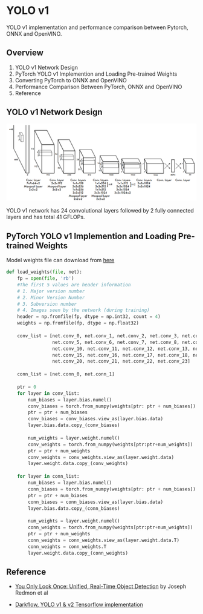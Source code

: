 [image1]: ./bin/network.png "YOLO v1 Network"


# YOLO v1

YOLO v1 implementation and performance comparison between Pytorch, ONNX and OpenVINO.

## Overview

1. YOLO v1 Network Design
2. PyTorch YOLO v1 Implemention and Loading Pre-trained Weights
3. Converting PyTorch to ONNX and OpenVINO
4. Performance Comparison Between PyTorch, ONNX and OpenVINO
5. Reference

## YOLO v1 Network Design

![YOLO v1 Network][image1]

YOLO v1 network has 24 convolutional layers followed by 2 fully connected layers and has total 41 GFLOPs.


## PyTorch YOLO v1 Implemention and Loading Pre-trained Weights

Model weights file can download from [here](https://drive.google.com/drive/folders/0B1tW_VtY7onidEwyQ2FtQVplWEU)

```python
def load_weights(file, net):
    fp = open(file, 'rb')
    #The first 5 values are header information 
    # 1. Major version number
    # 2. Minor Version Number
    # 3. Subversion number 
    # 4. Images seen by the network (during training)
    header = np.fromfile(fp, dtype = np.int32, count = 4)
    weights = np.fromfile(fp, dtype = np.float32)

    conv_list = [net.conv_0, net.conv_1, net.conv_2, net.conv_3, net.conv_4, 
                 net.conv_5, net.conv_6, net.conv_7, net.conv_8, net.conv_9, 
                 net.conv_10, net.conv_11, net.conv_12, net.conv_13, net.conv_14, 
                 net.conv_15, net.conv_16, net.conv_17, net.conv_18, net.conv_19, 
                 net.conv_20, net.conv_21, net.conv_22, net.conv_23]

    conn_list = [net.conn_0, net.conn_1]

    ptr = 0
    for layer in conv_list:
        num_biases = layer.bias.numel()
        conv_biases = torch.from_numpy(weights[ptr: ptr + num_biases])
        ptr = ptr + num_biases
        conv_biases = conv_biases.view_as(layer.bias.data)
        layer.bias.data.copy_(conv_biases)

        num_weights = layer.weight.numel()
        conv_weights = torch.from_numpy(weights[ptr:ptr+num_weights])
        ptr = ptr + num_weights
        conv_weights = conv_weights.view_as(layer.weight.data)
        layer.weight.data.copy_(conv_weights)

    for layer in conn_list:
        num_biases = layer.bias.numel()
        conn_biases = torch.from_numpy(weights[ptr: ptr + num_biases])
        ptr = ptr + num_biases
        conn_biases = conn_biases.view_as(layer.bias.data)
        layer.bias.data.copy_(conn_biases)

        num_weights = layer.weight.numel()
        conn_weights = torch.from_numpy(weights[ptr:ptr+num_weights])
        ptr = ptr + num_weights
        conn_weights = conn_weights.view_as(layer.weight.data.T)
        conn_weights = conn_weights.T
        layer.weight.data.copy_(conn_weights)
```


## Reference

* [You Only Look Once: Unified, Real-Time Object Detection](https://arxiv.org/abs/1506.02640) by Joseph Redmon et al

* [Darkflow, YOLO v1 & v2 Tensorflow implementation](https://github.com/thtrieu/darkflow)